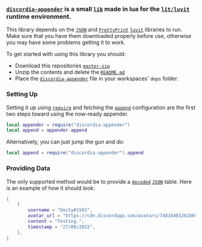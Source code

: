 
### [`discordia-appender`](https://github.com/saint-deity/discordia-appender) is a small [`lib`](https://www.idtech.com/blog/what-are-libraries-in-coding#:~:text=Programming%20library%20definition%20Libraries%20in%20programming%20languages%20are,users%20can%20use%20to%20optimize%20tasks.%20Library%20examples) made in lua for the [`lit/luvit`](https://luvit.io/) runtime environment.

This library depends on the [`JSON`](https://luvit.io/api/json.html) and [`PrettyPrint`](https://luvit.io/api/pretty-print.html) [`luvit`](https://luvit.io/) libraries to run.
Make sure that you have them downloaded properly before use, otherwise you may have some problems getting it to work.

To get started with using this library you should:
- Download this repositories [`master-zip`](https://github.com/saint-deity/discordia-appender/archive/refs/heads/main.zip)
- Unzip the contents and delete the [`README.md`](https://github.com/saint-deity/discordia-appender/blob/main/readme.md)
- Place the [`discordia-appender`](https://github.com/saint-deity/discordia-appender/tree/main/discordia-appender) file in your workspaces' `deps` folder.

### Setting Up

Setting it up using [`require`](https://luvit.io/api/require.html) and fetching the [`append`](https://github.com/saint-deity/discordia-appender/blob/main/discordia-appender/init.lua) configuration are the first two steps toward using the now-ready appender.

```lua
local appender = require("discordia-appender")
local append = appender.append
```

Alternatively, you can just jump the gun and do:

```lua
local append = require("discordia-appender").append
```

### Providing Data

The only supported method would be to provide a [`decoded`](https://luvit.io/api/json.html#json_json_decode_str_pos_nullval) [`JSON`](https://luvit.io/api/json.html) table. Here is an example of how it should look:

```lua
{
    {
        username = "Deity#1501",
        avatar_url = "https://cdn.discordapp.com/avatars/748164832028655717/a_bebf8f9577f7e2697cd1db2ef820e325.webp",
        content = "Testing.",
        timestamp = "27/09/2022",
    },
}
